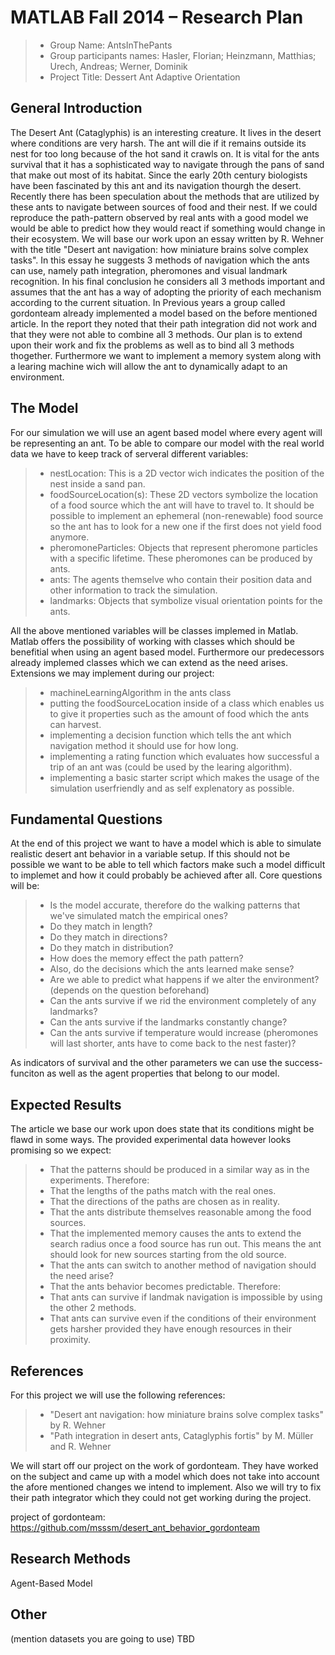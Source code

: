 # MATLAB Fall 2014 – Research Plan

> * Group Name: AntsInThePants
> * Group participants names: Hasler, Florian; Heinzmann, Matthias; Urech, Andreas; Werner, Dominik
> * Project Title: Dessert Ant Adaptive Orientation

## General Introduction

The Desert Ant (Cataglyphis) is an interesting creature. It lives in the desert where conditions are very harsh. The ant will die if it remains outside its nest for too long because of the hot sand it crawls on. It is vital for the ants survival that it has a sophisticated way to navigate through the pans of sand that make out most of its habitat. Since the early 20th century biologists have been fascinated by this ant and its navigation thourgh the desert. Recently there has been speculation about the methods that are utilized by these ants to navigate between sources of food and their nest. If we could reproduce the path-pattern observed by real ants with a good model we would be able to predict how they would react if something would change in their ecosystem.
We will base our work upon an essay written by R. Wehner with the title "Desert ant navigation: how miniature brains solve complex tasks". In this essay he suggests 3 methods of navigation which the ants can use, namely path integration, pheromones and visual landmark recognition. In his final conclusion he considers all 3 methods important and assumes that the ant has a way of adopting the priority of each mechanism according to the current situation.
In Previous years a group called gordonteam already implemented a model based on the before mentioned article. In the report they noted that their path integration did not work and that they were not able to combine all 3 methods. Our plan is to extend upon their work and fix the problems as well as to bind all 3 methods thogether. Furthermore we want to implement a memory system along with a learing machine wich will allow the ant to dynamically adapt to an environment.

## The Model

For our simulation we will use an agent based model where every agent will be representing an ant. To be able to compare our model with the real world data we have to keep track of serveral different variables:
> * nestLocation: This is a 2D vector wich indicates the position of the nest inside a sand pan.
> * foodSourceLocation(s): These 2D vectors symbolize the location of a food source which the ant will have to travel to. It should be possible to implement an ephemeral (non-renewable) food source so the ant has to look for a new one if the first does not yield food anymore.
> * pheromoneParticles: Objects that represent pheromone particles with a specific lifetime. These pheromones can be produced by ants.
> * ants: The agents themselve who contain their position data and other information to track the simulation.
> * landmarks: Objects that symbolize visual orientation points for the ants.

All the above mentioned variables will be classes implemed in Matlab. Matlab offers the possibility of working with classes which should be benefitial when using an agent based model. Furthermore our predecessors already implemed classes which we can extend as the need arises.
Extensions we may implement during our project:
> * machineLearningAlgorithm in the ants class
> * putting the foodSourceLocation inside of a class which enables us to give it properties such as the amount of food which the ants can harvest.
> * implementing a decision function which tells the ant which navigation method it should use for how long.
> * implementing a rating function which evaluates how successful a trip of an ant was (could be used by the learing algorithm).
> * implementing a basic starter script which makes the usage of the simulation userfriendly and as self explenatory as possible.

## Fundamental Questions

At the end of this project we want to have a model which is able to simulate realistic desert ant behavior in a variable setup. If this should not be possible we want to be able to tell which factors make such a model difficult to implemet and how it could probably be achieved after all.
Core questions will be:
> * Is the model accurate, therefore do the walking patterns that we've simulated match the empirical ones?
>  * Do they match in length?
>  * Do they match in directions?
>  * Do they match in distribution?
>  * How does the memory effect the path pattern?
>  * Also, do the decisions which the ants learned make sense?
> * Are we able to predict what happens if we alter the environment? (depends on the question beforehand)
>  * Can the ants survive if we rid the environment completely of any landmarks?
>  * Can the ants survive if the landmarks constantly change?
>  * Can the ants survive if temperature would increase (pheromones will last shorter, ants have to come back to the nest faster)?

As indicators of survival and the other parameters we can use the success-funciton as well as the agent properties that belong to our model.

## Expected Results

The article we base our work upon does state that its conditions might be flawd in some ways. The provided experimental data however looks promising so we expect:

> * That the patterns should be produced in a similar way as in the experiments. Therefore:
>  * That the lengths of the paths match with the real ones.
>  * That the directions of the paths are chosen as in reality.
>  * That the ants distribute themselves reasonable among the food sources.
>  * That the implemented memory causes the ants to extend the search radius once a food source has run out. This means the ant should look for new sources starting from the old source.
>  * That the ants can switch to another method of navigation should the need arise?
> * That the ants behavior becomes predictable. Therefore:
>  * That ants can survive if landmak navigation is impossible by using the other 2 methods.
>  * That ants can survive even if the conditions of their environment gets harsher provided they have enough resources in their proximity.

## References 

For this project we will use the following references:
> * "Desert ant navigation: how miniature brains solve complex tasks" by R. Wehner
> * "Path integration in desert ants, Cataglyphis fortis" by M. Müller and R. Wehner

We will start off our project on the work of gordonteam. They have worked on the subject and came up with a model which does not take into account the afore mentioned changes we intend to implement. Also we will try to fix their path integrator which they could not get working during the project.

project of gordonteam: https://github.com/msssm/desert_ant_behavior_gordonteam

## Research Methods

Agent-Based Model


## Other

(mention datasets you are going to use) TBD
